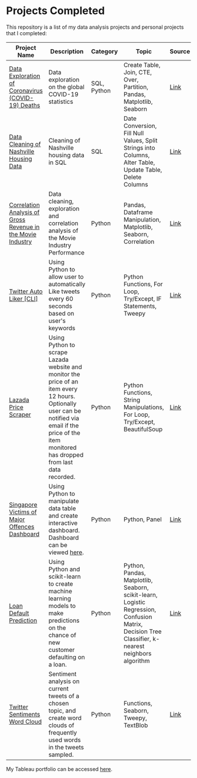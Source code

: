 # Projects Completed

This repository is a list of my data analysis projects and personal projects that I completed:

Project Name  | Description   |  Category   |  Topic   |  Source
------------- | ------------- | ----------- | ----------|--------
[Data Exploration of Coronavirus (COVID-19) Deaths](https://github.com/nurnizam/PortfolioProjects/tree/main/COVID-19%20EDA) | Data exploration on the global COVID-19 statistics | SQL, Python | Create Table, Join, CTE, Over, Partition, Pandas, Matplotlib, Seaborn | [Link](https://ourworldindata.org/covid-deaths)
[Data Cleaning of Nashville Housing Data](https://github.com/nurnizam/PortfolioProjects/blob/main/SQLDataCleaning_Project.sql) | Cleaning of Nashville housing data in SQL | SQL | Date Conversion, Fill Null Values, Split Strings into Columns, Alter Table, Update Table, Delete Columns | [Link](https://github.com/AlexTheAnalyst/PortfolioProjects/blob/main/Nashville%20Housing%20Data%20for%20Data%20Cleaning.xlsx)
[Correlation Analysis of Gross Revenue in the Movie Industry](https://github.com/nurnizam/PortfolioProjects/blob/main/Movies%20Correlation%20Project.ipynb) | Data cleaning, exploration and correlation analysis of the Movie Industry Performance | Python | Pandas, Dataframe Manipulation, Matplotlib, Seaborn, Correlation | [Link](https://www.kaggle.com/danielgrijalvas/movies)
[Twitter Auto Liker [CLI]](https://github.com/nurnizam/PortfolioProjects/blob/main/Twitter_Auto_Liker.py%20%5BCLI%5D) | Using Python to allow user to automatically Like tweets every 60 seconds based on user's keywords | Python | Python Functions, For Loop, Try/Except, IF Statements, Tweepy | [Link](https://www.tweepy.org/)
[Lazada Price Scraper](https://github.com/nurnizam/PortfolioProjects/blob/main/Python_Lazada_Scraper_Project.py) | Using Python to scrape Lazada website and monitor the price of an item every 12 hours. Optionally user can be notified via email if the price of the item monitored has dropped from last data recorded. | Python | Python Functions, String Manipulations, For Loop, Try/Except, BeautifulSoup | [Link](https://www.crummy.com/software/BeautifulSoup/)
[Singapore Victims of Major Offences Dashboard](https://github.com/nurnizam/PortfolioProjects/blob/main/Victims_of_Major_Offences_SG_Dashboard.ipynb) | Using Python to manipulate data table and create interactive dashboard. Dashboard can be viewed [here](https://sg-victims.herokuapp.com/Victims_of_Major_Offences_SG_Dashboard). | Python | Python, Panel | [Link](https://data.gov.sg/dataset/victims-of-selected-major-selected-offences)
[Loan Default Prediction](https://github.com/nurnizam/PortfolioProjects/blob/main/Loan_Default_Prediction.ipynb) | Using Python and scikit-learn to create machine learning models to make predictions on the chance of new customer defaulting on a loan. | Python | Python, Pandas, Matplotlib, Seaborn, scikit-learn, Logistic Regression, Confusion Matrix, Decision Tree Classifier, k-nearest neighbors algorithm | [Link](https://www.kaggle.com/datasets/kmldas/loan-default-prediction?select=Default_Fin.csv)
[Twitter Sentiments Word Cloud](https://github.com/nurnizam/PortfolioProjects/blob/main/Twitter_Sentiments_Public.ipynb) | Sentiment analysis on current tweets of a chosen topic, and create word clouds of frequently used words in the tweets sampled.  | Python | Functions, Seaborn, Tweepy, TextBlob | [Link](https://www.tweepy.org/)


My Tableau portfolio can be accessed [here](https://public.tableau.com/app/profile/nyzms#!/).
